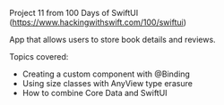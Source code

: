 Project 11 from 100 Days of SwiftUI (https://www.hackingwithswift.com/100/swiftui)

App that allows users to store book details and reviews.

Topics covered:
- Creating a custom component with @Binding
- Using size classes with AnyView type erasure
- How to combine Core Data and SwiftUI
